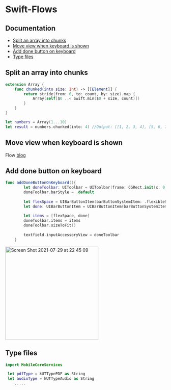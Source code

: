 
# Swift-Flows

## Documentation

* [Split an array into chunks](#split-an-array-into-chunks)
* [Move view when keyboard is shown](#move-view-when-keyboard-is-shown)
* [Add done button on keyboard](#add-done-button-on-keyboard)
* [Type files](#type-files)


## Split an array into chunks
```swift
extension Array {
    func chunked(into size: Int) -> [[Element]] {
        return stride(from: 0, to: count, by: size).map {
            Array(self[$0 ..< Swift.min($0 + size, count)])
        }
    }
}

let numbers = Array(1...10)
let result = numbers.chunked(into: 4) //Output: [[1, 2, 3, 4], [5, 6, 7, 8], [9, 10]]
```

## Move view when keyboard is shown
Flow [blog](https://fluffy.es/move-view-when-keyboard-is-shown/)

## Add done button on keyboard

```swift
func addDoneButtonOnKeyboard(){
        let doneToolbar: UIToolbar = UIToolbar(frame: CGRect.init(x: 0, y: 0, width: UIScreen.main.bounds.width, height: 50))
        doneToolbar.barStyle = .default
        
        let flexSpace = UIBarButtonItem(barButtonSystemItem: .flexibleSpace, target: nil, action: nil)
        let done: UIBarButtonItem = UIBarButtonItem(barButtonSystemItem: .done, target: self, action: #selector(doneButtonAction))
        
        let items = [flexSpace, done]
        doneToolbar.items = items
        doneToolbar.sizeToFit()
        
        textfield.inputAccessoryView = doneToolbar
    }
```
<img width="292" alt="Screen Shot 2021-07-29 at 22 45 09" src="https://user-images.githubusercontent.com/45566801/127523263-90fe1161-8c7c-448d-b920-8d810c6ec647.png">

## Type files
```swift
import MobileCoreServices

 let pdfType = kUTTypePDF as String
 let audioType = kUTTypeAudio as String
    .....
```


